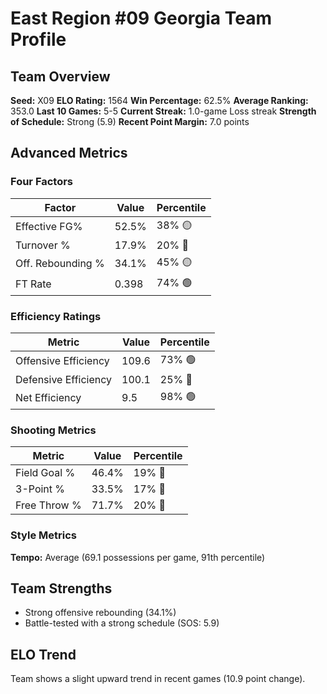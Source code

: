 # East Region #09 Georgia Team Profile
## Team Overview
**Seed:** X09
**ELO Rating:** 1564
**Win Percentage:** 62.5%
**Average Ranking:** 353.0
**Last 10 Games:** 5-5
**Current Streak:** 1.0-game Loss streak
**Strength of Schedule:** Strong (5.9)
**Recent Point Margin:** 7.0 points

## Advanced Metrics
### Four Factors
| Factor | Value | Percentile |
|--------|-------|------------|
| Effective FG% | 52.5% | 38% 🟡 |
| Turnover % | 17.9% | 20% 🔴 |
| Off. Rebounding % | 34.1% | 45% 🟡 |
| FT Rate | 0.398 | 74% 🟢 |

### Efficiency Ratings
| Metric | Value | Percentile |
|--------|-------|------------|
| Offensive Efficiency | 109.6 | 73% 🟢 |
| Defensive Efficiency | 100.1 | 25% 🔴 |
| Net Efficiency | 9.5 | 98% 🟢 |

### Shooting Metrics
| Metric | Value | Percentile |
|--------|-------|------------|
| Field Goal % | 46.4% | 19% 🔴 |
| 3-Point % | 33.5% | 17% 🔴 |
| Free Throw % | 71.7% | 20% 🔴 |

### Style Metrics
**Tempo:** Average (69.1 possessions per game, 91th percentile)

## Team Strengths
* Strong offensive rebounding (34.1%)
* Battle-tested with a strong schedule (SOS: 5.9)

## ELO Trend
Team shows a slight upward trend in recent games (10.9 point change).

